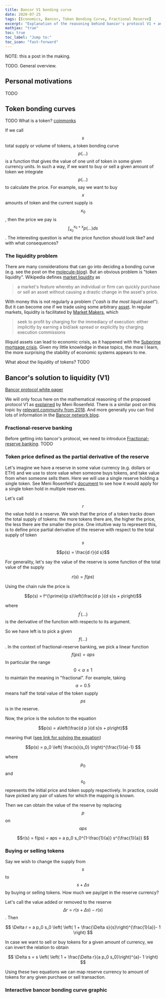 ```yaml
---
title: Bancor V1 bonding curve
date: 2020-07-25
tags: [Economics, Bancor, Token Bonding Curve, Fractional Reserve]
excerpt: "Explanation of the reasoning behind bancor's protocol V1 + an interactive bonding curve application"
mathjax: "true"
toc: true
toc_label: "Jump to:"
toc_icon: "fast-forward"
---
```


NOTE: this a post in the making.

TODO. General overview.

## Personal motivations 

TODO

## Token bonding curves

TODO What is a token? 
[coinmonks](https://medium.com/coinmonks/token-bonding-curves-explained-7a9332198e0e)

If we call $$s$$ total supply or volume of tokens, a token bonding curve
$$p(...)$$ is a function that gives the value of one unit of token in
some given currency units. In such a way, if we want to buy or sell a
given amount of token we integrate $$p(...)$$ to calculate the
price. For example, say we want to buy $$x$$ amounts of token and the
current supply is $$x_0$$, then the price we pay is
$$\int_{x_0}^{x_0+x}p(...)ds$$. The interesting question is what the
price function should look like? and with what consequences?

### The liquidity problem

There are many considerations that can go into deciding a
bonding curve (e.g. see the post on the
[molecule-blog](https://medium.com/molecule-blog/token-bonding-curve-design-parameters-95d365cbec4f)).
But an obvious problem is "token
liquidity". Wikipedia
defines [market liquidity](https://en.wikipedia.org/wiki/Market_liquidity) as

> a market's feature whereby an individual or firm can quickly purchase
> or sell an asset without causing a drastic change in the asset's
> price.

With money this is not regularly a problem ("*cash is the most liquid
asset*"). But it can become one if we trade using some arbitrary
[asset](https://en.wikipedia.org/wiki/Asset). In regular markets,
liquidity is facilitated by [Market Makers](https://en.wikipedia.org/wiki/Market_maker), which

> seek to profit by charging for the immediacy of execution: either
> implicitly by earning a bid/ask spread or explicitly by charging
> execution commissions

Illiquid assets can lead to economic crisis, as it happened with the
[Subprime mortgage
crisis](https://en.wikipedia.org/wiki/Subprime_mortgage_crisis). Given
my little knowledge in these topics, the more I learn, the more
surprising the stability of economic systems appears to me.

What about the liquidity of tokens? TODO

## Bancor's solution to liquidity (V1)

[Bancor protocol white paper](https://storage.googleapis.com/website-bancor/2018/04/01ba8253-bancor_protocol_whitepaper_en.pdf)

We will only focus here on the mathematical reasoning of the proposed
protocol V1 as [explained](https://drive.google.com/file/d/0B3HPNP-GDn7aRkVaV3dkVl9NS2M/view) by Meni Rosenfeld.
There is a similar post on this topic by
[relevant.community from 2018](https://blog.relevant.community/how-to-make-bonding-curves-for-continuous-token-models-3784653f8b17).
And more generally you can find lots of information in the [Bancor network blog](https://blog.bancor.network/).

### Fractional-reserve banking

Before getting into bancor's protocol, we need to introduce
[Fractional-reserve banking](https://en.wikipedia.org/wiki/Fractional-reserve_banking). TODO

### Token price defined as the partial derivative of the reserve

Let's imagine we have a reserve in some value currency (e.g. dollars or
ETH) and we use to store value when someone buys tokens, and take value
from when someone sells them. Here we will use a single reserve holding
a single token. See Meni Rosenfeld's
[document](https://drive.google.com/file/d/0B3HPNP-GDn7aRkVaV3dkVl9NS2M/view)
to see how it would apply for a single token hold in multiple reserves. 

Let's call $$r$$ the value hold in a reserve. We wish that the price of
a token tracks down the total supply of tokens: the more tokens there
are, the higher the price, the less there are the smaller the price. One
intuitive way to represent this, is to define price partial derivative of the
reserve with respect to the total supply of token $$s$$

$$p(s) = \frac{d r}{d s}$$

For generality, let's say the value of the reserve is some function of
the total value of the supply

$$r(s) = f(p s)$$

Using the chain rule the price is

$$p(s) = f^{\prime}(p s)\left(\frac{d p }{d s}s + p\right)$$

where $$f^{\prime}(...)$$ is the derivative of the function with respecto to
its argument. 

So we have left is to pick a given $$f(...)$$. In the context of
fractional-reserve banking, we pick a linear function $$f(p s) = a p s$$
In particular the range $$0 < a \le 1$$ to maintain the meaning in
"fractional". For example, taking $$a=0.5$$ means half the total value
of the token supply $$p s$$ is in the reserve.

Now, the price is the solution to the equation 

$$p(s) = a\left(\frac{d p }{d s}s + p\right)$$

meaning that ([see link for solving the equation](https://www.wolframalpha.com/input/?i=p+%3D+a*%28p%27x%2Bp%29))

$$p(s) = p_0 \left( \frac{s}{s_0} \right)^{\frac{1}{a}-1} $$

where $$p_0$$ and $$s_0$$ represents the initial price and token supply
respectively. In practice, could have picked any pair of values for
which the mapping is known.

Then we can obtain the value of the reserve by replacing $$p$$ on $$aps$$

$$r(s) = f(ps) = aps = a p_0 s_0^{1-\frac{1}{a}} s^{\frac{1}{a}} $$

### Buying or selling tokens

Say we wish to change the supply from $$s$$ to $$s+\Delta s$$ by buying
or selling tokens. How much we pay/get in the reserve currency?

Let's call the value added or removed to the reserve $$\Delta r =
r(s+\Delta s)-r(s)$$. Then

$$ \Delta r = a p_0 s_0 \left( \left( 1 + \frac{\Delta s}{s}\right)^{\frac{1}{a}}- 1 \right) $$

In case we want to sell or buy tokens for a given amount of currency, we
can invert the relation to obtain

$$ \Delta s =  s \left( \left( 1 + \frac{\Delta r}{a p_0 s_0}\right)^{a}- 1 \right) $$

Using these two equations we can map reserve currency to amount of
tokens for any given purchase or sell transaction.

### Interactive bancor bonding curve graphic

<!--
## Potential explorations

Here are a few ideas:
* Generalize to multiple reserves in multiple tokens. As a network, is
  there a benefit on having certain network topology?
* Explore using negative values for constants $$a_i$$ as a way to encode
  "dislikes economies" (e.g. something like carbon credit).
* Can we formalize what we expect from the price and reserve/token
  functions in different cases? E.g. volatility, caps, etc. Then see how
  changing their form relates to those criterias?
 --> 
